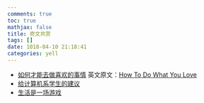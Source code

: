 ```yaml
---
comments: true
toc: true
mathjax: false
title: 奇文共赏
tags: []
date: 1018-04-10 21:18:41
categories: yell
---
```


- [如何才能去做喜欢的事情](http://static.wanglianghome.org/zh_CN/translation/HowToDoWhatYouLove.html)         英文原文：[How To Do What You Love](http://www.paulgraham.com/love.html) 
- [给计算机系学生的建议](http://tombkeeper.blog.163.com/blog/static/177924244200831112737582)  
- [生活是一场游戏](http://www.k0rz3n.com/2017/02/15/%E7%AC%94%E9%9A%8F%E5%BF%83%E5%8A%A8%EF%BC%8C%E8%90%BD%E7%AC%94%E7%94%9F%E8%8A%B1/#%E5%88%86%E4%BA%AB%E4%B8%80%E7%AF%87%E6%88%91%E5%BE%88%E5%96%9C%E6%AC%A2%E7%9A%84%E6%96%87%E7%AB%A0)  
